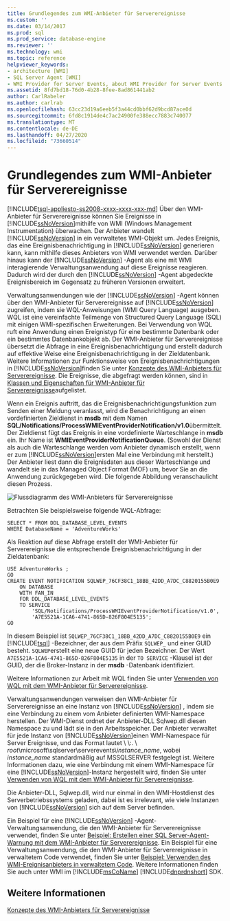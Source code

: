 ```yaml
---
title: Grundlegendes zum WMI-Anbieter für Serverereignisse
ms.custom: ''
ms.date: 03/14/2017
ms.prod: sql
ms.prod_service: database-engine
ms.reviewer: ''
ms.technology: wmi
ms.topic: reference
helpviewer_keywords:
- architecture [WMI]
- SQL Server Agent [WMI]
- WMI Provider for Server Events, about WMI Provider for Server Events
ms.assetid: 8fd7bd18-76d0-4b28-8fee-8ad861441ab2
author: CarlRabeler
ms.author: carlrab
ms.openlocfilehash: 63cc23d19a6eeb5f3a44cd0bbf62d9bcd87ace0d
ms.sourcegitcommit: 6fd8c1914de4c7ac24900fe388ecc7883c740077
ms.translationtype: MT
ms.contentlocale: de-DE
ms.lasthandoff: 04/27/2020
ms.locfileid: "73660514"
---
```

# <a name="understanding-the-wmi-provider-for-server-events"></a>Grundlegendes zum WMI-Anbieter für Serverereignisse
[!INCLUDE[tsql-appliesto-ss2008-xxxx-xxxx-xxx-md](../../includes/tsql-appliesto-ss2008-xxxx-xxxx-xxx-md.md)]
  Über den WMI-Anbieter für Serverereignisse können Sie Ereignisse in [!INCLUDE[ssNoVersion](../../includes/ssnoversion-md.md)]mithilfe von WMI (Windows Management Instrumentation) überwachen. Der Anbieter wandelt [!INCLUDE[ssNoVersion](../../includes/ssnoversion-md.md)] in ein verwaltetes WMI-Objekt um. Jedes Ereignis, das eine Ereignisbenachrichtigung in [!INCLUDE[ssNoVersion](../../includes/ssnoversion-md.md)] generieren kann, kann mithilfe dieses Anbieters von WMI verwendet werden. Darüber hinaus kann der [!INCLUDE[ssNoVersion](../../includes/ssnoversion-md.md)] -Agent als eine mit WMI interagierende Verwaltungsanwendung auf diese Ereignisse reagieren. Dadurch wird der durch den [!INCLUDE[ssNoVersion](../../includes/ssnoversion-md.md)] -Agent abgedeckte Ereignisbereich im Gegensatz zu früheren Versionen erweitert.  
  
 Verwaltungsanwendungen wie der [!INCLUDE[ssNoVersion](../../includes/ssnoversion-md.md)] -Agent können über den WMI-Anbieter für Serverereignisse auf [!INCLUDE[ssNoVersion](../../includes/ssnoversion-md.md)] zugreifen, indem sie WQL-Anweisungen (WMI Query Language) ausgeben. WQL ist eine vereinfachte Teilmenge von Structured Query Language (SQL) mit einigen WMI-spezifischen Erweiterungen. Bei Verwendung von WQL ruft eine Anwendung einen Ereignistyp für eine bestimmte Datenbank oder ein bestimmtes Datenbankobjekt ab. Der WMI-Anbieter für Serverereignisse übersetzt die Abfrage in eine Ereignisbenachrichtigung und erstellt dadurch auf effektive Weise eine Ereignisbenachrichtigung in der Zieldatenbank. Weitere Informationen zur Funktionsweise von Ereignisbenachrichtigungen in [!INCLUDE[ssNoVersion](../../includes/ssnoversion-md.md)]finden Sie unter [Konzepte des WMI-Anbieters für Serverereignisse](https://technet.microsoft.com/library/ms180560.aspx). Die Ereignisse, die abgefragt werden können, sind in [Klassen und Eigenschaften für WMI-Anbieter für Serverereignisse](../../relational-databases/wmi-provider-server-events/wmi-provider-for-server-events-classes-and-properties.md)aufgelistet.  
  
 Wenn ein Ereignis auftritt, das die Ereignisbenachrichtigungsfunktion zum Senden einer Meldung veranlasst, wird die Benachrichtigung an einen vordefinierten Zieldienst in **msdb** mit dem Namen **SQL/Notifications/ProcessWMIEventProviderNotification/v1.0**übermittelt. Der Zieldienst fügt das Ereignis in eine vordefinierte Warteschlange in **msdb** ein. Ihr Name ist **WMIEventProviderNotificationQueue**. (Sowohl der Dienst als auch die Warteschlange werden vom Anbieter dynamisch erstellt, wenn er zum [!INCLUDE[ssNoVersion](../../includes/ssnoversion-md.md)]ersten Mal eine Verbindung mit herstellt.) Der Anbieter liest dann die Ereignisdaten aus dieser Warteschlange und wandelt sie in das Managed Object Format (MOF) um, bevor Sie an die Anwendung zurückgegeben wird. Die folgende Abbildung veranschaulicht diesen Prozess.  
  
 ![Flussdiagramm des WMI-Anbieters für Serverereignisse](../../relational-databases/wmi-provider-server-events/media/wmi-provider-functional-spec.gif "Flussdiagramm des WMI-Anbieters für Serverereignisse")  
  
 Betrachten Sie beispielsweise folgende WQL-Abfrage:  
  
```  
SELECT * FROM DDL_DATABASE_LEVEL_EVENTS  
WHERE DatabaseName = 'AdventureWorks'  
```  
  
 Als Reaktion auf diese Abfrage erstellt der WMI-Anbieter für Serverereignisse die entsprechende Ereignisbenachrichtigung in der Zieldatenbank:  
  
```  
USE AdventureWorks ;  
GO  
CREATE EVENT NOTIFICATION SQLWEP_76CF38C1_18BB_42DD_A7DC_C8820155B0E9  
    ON DATABASE  
    WITH FAN_IN  
    FOR DDL_DATABASE_LEVEL_EVENTS  
    TO SERVICE  
        'SQL/Notifications/ProcessWMIEventProviderNotification/v1.0',   
        'A7E5521A-1CA6-4741-865D-826F804E5135';  
GO  
```  
  
 In diesem Beispiel ist `SQLWEP_76CF38C1_18BB_42DD_A7DC_C8820155B0E9` ein [!INCLUDE[tsql](../../includes/tsql-md.md)] -Bezeichner, der aus dem Präfix `SQLWEP_` und einer GUID besteht. `SQLWEP`erstellt eine neue GUID für jeden Bezeichner. Der Wert `A7E5521A-1CA6-4741-865D-826F804E5135` in der `TO SERVICE` -Klausel ist der GUID, der die Broker-Instanz in der **msdb** -Datenbank identifiziert.  
  
 Weitere Informationen zur Arbeit mit WQL finden Sie unter [Verwenden von WQL mit dem WMI-Anbieter für Serverereignisse](https://technet.microsoft.com/library/ms180524\(v=sql.105\).aspx).  
  
 Verwaltungsanwendungen verweisen den WMI-Anbieter für Serverereignisse an eine Instanz von [!INCLUDE[ssNoVersion](../../includes/ssnoversion-md.md)] , indem sie eine Verbindung zu einem vom Anbieter definierten WMI-Namespace herstellen. Der WMI-Dienst ordnet der Anbieter-DLL Sqlwep.dll diesen Namespace zu und lädt sie in den Arbeitsspeicher. Der Anbieter verwaltet für jede Instanz von [!INCLUDE[ssNoVersion](../../includes/ssnoversion-md.md)]einen WMI-Namespace für Server Ereignisse, und das Format lautet \\ \\:. \\ *root*\microsoft\sqlserver\serverevents\\*instance_name*, wobei *instance_name* standardmäßig auf MSSQLSERVER festgelegt ist. Weitere Informationen dazu, wie eine Verbindung mit einem WMI-Namespace für eine [!INCLUDE[ssNoVersion](../../includes/ssnoversion-md.md)]-Instanz hergestellt wird, finden Sie unter [Verwenden von WQL mit dem WMI-Anbieter für Serverereignisse](https://technet.microsoft.com/library/ms180524\(v=sql.105\).aspx).  
  
 Die Anbieter-DLL, Sqlwep.dll, wird nur einmal in den WMI-Hostdienst des Serverbetriebssystems geladen, dabei ist es irrelevant, wie viele Instanzen von [!INCLUDE[ssNoVersion](../../includes/ssnoversion-md.md)] sich auf dem Server befinden.  
  
 Ein Beispiel für eine [!INCLUDE[ssNoVersion](../../includes/ssnoversion-md.md)] -Agent-Verwaltungsanwendung, die den WMI-Anbieter für Serverereignisse verwendet, finden Sie unter [Beispiel: Erstellen einer SQL Server-Agent-Warnung mit dem WMI-Anbieter für Serverereignisse](https://technet.microsoft.com/library/ms186385.aspx). Ein Beispiel für eine Verwaltungsanwendung, die den WMI-Anbieter für Serverereignisse in verwaltetem Code verwendet, finden Sie unter [Beispiel: Verwenden des WMI-Ereignisanbieters in verwaltetem Code](https://technet.microsoft.com/library/ms179315.aspx). Weitere Informationen finden Sie auch unter WMI im [!INCLUDE[msCoName](../../includes/msconame-md.md)] [!INCLUDE[dnprdnshort](../../includes/dnprdnshort-md.md)] SDK.  
  
## <a name="see-also"></a>Weitere Informationen  
 [Konzepte des WMI-Anbieters für Serverereignisse](https://technet.microsoft.com/library/ms180560.aspx)  
  
  

